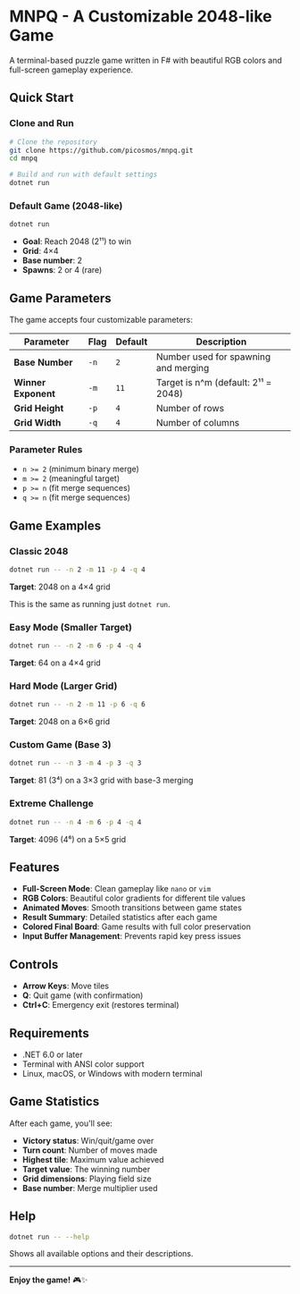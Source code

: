 # MNPQ - A Customizable 2048-like Game

A terminal-based puzzle game written in F# with beautiful RGB colors and full-screen gameplay experience.

## Quick Start

### Clone and Run

```bash
# Clone the repository
git clone https://github.com/picosmos/mnpq.git
cd mnpq

# Build and run with default settings
dotnet run
```

### Default Game (2048-like)
```bash
dotnet run
```
- **Goal**: Reach 2048 (2¹¹) to win
- **Grid**: 4×4 
- **Base number**: 2
- **Spawns**: 2 or 4 (rare)

## Game Parameters

The game accepts four customizable parameters:

| Parameter | Flag | Default | Description |
|-----------|------|---------|-------------|
| **Base Number** | `-n` | `2` | Number used for spawning and merging |
| **Winner Exponent** | `-m` | `11` | Target is n^m (default: 2¹¹ = 2048) |
| **Grid Height** | `-p` | `4` | Number of rows |
| **Grid Width** | `-q` | `4` | Number of columns |

### Parameter Rules
- `n >= 2` (minimum binary merge)
- `m >= 2` (meaningful target)  
- `p >= n` (fit merge sequences)
- `q >= n` (fit merge sequences)

## Game Examples

### Classic 2048
```bash
dotnet run -- -n 2 -m 11 -p 4 -q 4
```
**Target**: 2048 on a 4×4 grid

This is the same as running just `dotnet run`.

### Easy Mode (Smaller Target)
```bash
dotnet run -- -n 2 -m 6 -p 4 -q 4
```
**Target**: 64 on a 4×4 grid

### Hard Mode (Larger Grid)
```bash
dotnet run -- -n 2 -m 11 -p 6 -q 6
```
**Target**: 2048 on a 6×6 grid

### Custom Game (Base 3)
```bash
dotnet run -- -n 3 -m 4 -p 3 -q 3
```
**Target**: 81 (3⁴) on a 3×3 grid with base-3 merging

### Extreme Challenge
```bash
dotnet run -- -n 4 -m 6 -p 4 -q 4
```
**Target**: 4096 (4⁶) on a 5×5 grid

## Features

- **Full-Screen Mode**: Clean gameplay like `nano` or `vim`
- **RGB Colors**: Beautiful color gradients for different tile values
- **Animated Moves**: Smooth transitions between game states
- **Result Summary**: Detailed statistics after each game
- **Colored Final Board**: Game results with full color preservation
- **Input Buffer Management**: Prevents rapid key press issues

## Controls

- **Arrow Keys**: Move tiles
- **Q**: Quit game (with confirmation)
- **Ctrl+C**: Emergency exit (restores terminal)

## Requirements

- .NET 6.0 or later
- Terminal with ANSI color support
- Linux, macOS, or Windows with modern terminal

## Game Statistics

After each game, you'll see:
- **Victory status**: Win/quit/game over
- **Turn count**: Number of moves made
- **Highest tile**: Maximum value achieved
- **Target value**: The winning number
- **Grid dimensions**: Playing field size
- **Base number**: Merge multiplier used

## Help

```bash
dotnet run -- --help
```

Shows all available options and their descriptions.

---

**Enjoy the game!** 🎮✨
